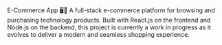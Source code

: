 E-Commerce App 🖥️📱
A full-stack e-commerce platform for browsing and purchasing technology products. Built with React.js on the frontend and Node.js on the backend, this project is currently a work in progress as it evolves to deliver a modern and seamless shopping experience.
